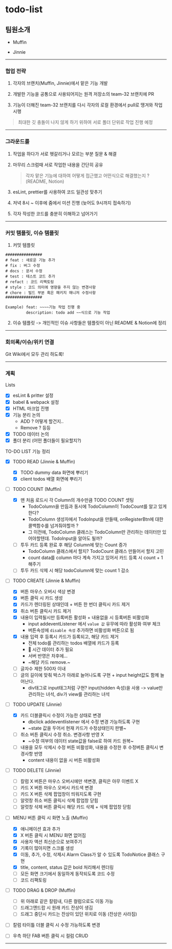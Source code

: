 # todo-list

## 팀원소개

- Muffin

- Jinnie

---

### 협업 전략

1. 각자의 브랜치(Muffin, Jinnie)에서 맡은 기능 개발

2. 개발한 기능을 공통으로 사용되어지는 원격 저장소의 team-32 브랜치에 PR

3. 기능이 더해진 team-32 브랜치를 다시 각자의 로컬 환경에서 pull로 땡겨와 작업 시행

> 최대한 깃 충돌이 나지 않게 하기 위하여 서로 폴더 단위로 작업 진행 예정

---

### 그라운드룰

1. 작업을 하다가 서로 헷갈리거나 모르는 부분 질문 & 해결

2. 마무리 스크럼때 서로 작업한 내용을 간단히 공유

   > 각자 맡은 기능에 대하여 어떻게 접근했고 어떤식으로 해결했는지 ? (README, Notion)

3. esLint, prettier를 사용하여 코드 일관성 맞추기

4. 저녁 8시 ~ 이후에 줌에서 미션 진행 (늦어도 9시까지 접속하기)

5. 각자 작성한 코드를 충분히 이해하고 넘어가기

---

### 커밋 템플릿, 이슈 템플릿

1. 커밋 템플릿

```
################
# feat : 새로운 기능 추가
# fix : 버그 수정
# docs : 문서 수정
# test : 테스트 코드 추가
# refact : 코드 리팩토링
# style : 코드 의미에 영향을 주지 않는 변경사항
# chore : 빌드 부분 혹은 패키지 매니저 수정사항
################

Example) feat: ~~~~기능 작업 진행 중
         description: todo add ~~식으로 기능 작업
```

2. 이슈 템플릿 -> 개인적인 이슈 사항들은 템플릿이 아닌 README & Notion에 정리

---

### 회의록/이슈/위키 연결

Git Wiki에서 모두 관리 하도록!

---

### 계획

Lists

- [x] esLint & pritter 설정
- [x] babel & webpack 설정
- [x] HTML 마크업 진행
- [x] 기능 분리 논의
  - ADD ? 어떻게 할건지..
  - Remove ? 등등
- [x] TODO 데이터 논의
- [x] 폴더 분리 (어떤 폴더들이 필요할지?)

TO-DO LIST 기능 정리

- [x] TODO READ (Jinnie & Muffin)

  - [x] TODO dummy data 화면에 뿌리기
  - [x] client todos 배열 화면에 뿌리기

- [ ] TODO COUNT (Muffin)

  - [x] 맨 처음 로드시 각 Column의 개수만큼 TODO COUNT 셋팅
    - TodoColumn을 만듬과 동시에 TodoColumn이 TodoCount를 알고 있게 한다?
    - TodoColumn 생성자에서 TodoInput을 만들때, onRegisterBtn에 대한 콜백함수를 넘겨줘야할까 ?
    - 그 이전에, TodoColumn 클래스는 TodoColumn만 관리하는 데이터만 있어야할텐데. TodoInput을 알아도 될까?
  - [ ] 투두 카드 등록 완료 후 해당 Column에 맞는 Count 증가
    - TodoColumn 클래스에서 할지? TodoCount 클래스 만들어서 할지 고민
    - count data를 column 마다 계속 가지고 있어서 카드 등록 시 count + 1 해주기
  - [ ] 투두 카드 삭제 시 해당 todoColumn에 맞는 count 1 감소

- [ ] TODO CREATE (Jinnie & Muffin)

  - [x] 버튼 마우스 오버시 색상 변경
  - [x] 버튼 클릭 시 카드 생성
  - [x] 카드가 렌더링된 상태인데 + 버튼 한 번더 클릭시 카드 제거
  - [x] 취소 버튼 클릭시 카드 제거
  - [x] 내용이 입력될시만 등록버튼 활성화 + 내용없을 시 등록버튼 비활성화
    - input addeventListener 에서 `value 값` 유무에 따라 활성화 여부 체크
    - 버튼속성에 `disable 속성` 추가하면 비활성화 버튼으로 됨
  - [x] 내용 입력 후 등록시 카드가 등록되고, 해당 카드 제거
    - 전체 todo를 관리하는 todos 배열에 카드가 등록
    - 🤔 시간 데이터 추가 필요
    - 서버 반영은 차후에...
    - ~해당 카드 remove.~
  - [ ] 글자수 제한 500자 이내
  - [ ] 글의 길이에 맞춰 박스가 아래로 늘어나도록 구현 + input height값도 함께 늘어난다.
    - div태그로 input태그처럼 구현? input(hidden 속성)을 사용 -> value만 관리하는 녀석, div가 view를 관리하는 녀석

- [ ] TODO UPDATE (Jinnie)

  - [x] 카드 더블클릭시 수정이 가능한 상태로 변경
    - dbclick addeventlistener 에서 수정 변경 가능하도록 구현
    - ~state 값을 두어서 현재 카드가 수정상태인지 판별~
  - [ ] 취소 버튼 클릭시 수정 취소. 변경사항 반영 X
    - ~수정 여부의 데이터 state값을 false로 하여 카드 원복~
  - [ ] 내용을 모두 삭제시 수정 버튼 비활성화, 내용을 수정한 후 수정버튼 클릭시 변경사항 반영
    - content 내용이 없을 시 버튼 비활성화

- [ ] TODO DELETE (Jinnie)

  - [ ] 칼럼 X 버튼은 마우스 오버시에만 색변경, 클릭은 아무 이벤트 X
  - [ ] 카드 X 버튼 마우스 오버시 카드색 변경
  - [ ] 카드 X 버튼 삭제 팝업창이 띄워지도록 구현
  - [ ] 알럿창 취소 버튼 클릭시 삭제 팝업창 닫힘
  - [ ] 알럿창 삭제 버튼 클릭시 해당 카드 삭제 + 삭제 팝업창 닫힘

- [ ] MENU 버튼 클릭 시 화면 노출 (Muffin)

  - [x] 애니메이션 효과 추가
  - [x] X 버튼 클릭 시 MENU 화면 없어짐
  - [x] 사용자 액션 최신순으로 보여주기
  - [x] 기록이 많아지면 스크롤 생성
  - [x] 이동, 추가, 수정, 삭제시 Alarm Class가 알 수 있도록 TodoNotice 클래스 구현
  - [x] title, content, status 값은 bold 처리해서 렌더링
  - [ ] 모든 화면 크기에서 동일하게 동작되도록 코드 수정
  - [ ] 코드 리팩토링

- [ ] TODO DRAG & DROP (Muffin)

  - [ ] 위 아래로 같은 칼럼내, 다른 컬럼으로도 이동 가능
  - [ ] 드래그앤드랍 시 원래 카드 잔상이 생김
  - [ ] 드래그 중단시 카드는 잔상이 있던 위치로 이동 (잔상은 사라짐)

- [ ] 칼럼 타이틀 더블 클릭 시 수정 가능하도록 변경
- [ ] 우측 하단 FAB 버튼 클릭 시 컬럼 CRUD

---
